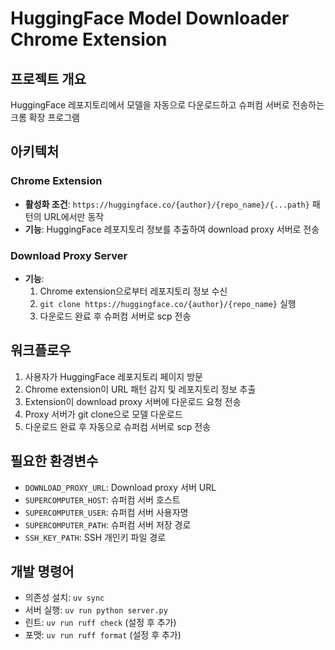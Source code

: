 # HuggingFace Model Downloader Chrome Extension

## 프로젝트 개요
HuggingFace 레포지토리에서 모델을 자동으로 다운로드하고 슈퍼컴 서버로 전송하는 크롬 확장 프로그램

## 아키텍처

### Chrome Extension
- **활성화 조건**: `https://huggingface.co/{author}/{repo_name}/{...path}` 패턴의 URL에서만 동작
- **기능**: HuggingFace 레포지토리 정보를 추출하여 download proxy 서버로 전송

### Download Proxy Server
- **기능**:
  1. Chrome extension으로부터 레포지토리 정보 수신
  2. `git clone https://huggingface.co/{author}/{repo_name}` 실행
  3. 다운로드 완료 후 슈퍼컴 서버로 scp 전송

## 워크플로우
1. 사용자가 HuggingFace 레포지토리 페이지 방문
2. Chrome extension이 URL 패턴 감지 및 레포지토리 정보 추출
3. Extension이 download proxy 서버에 다운로드 요청 전송
4. Proxy 서버가 git clone으로 모델 다운로드
5. 다운로드 완료 후 자동으로 슈퍼컴 서버로 scp 전송

## 필요한 환경변수
- `DOWNLOAD_PROXY_URL`: Download proxy 서버 URL
- `SUPERCOMPUTER_HOST`: 슈퍼컴 서버 호스트
- `SUPERCOMPUTER_USER`: 슈퍼컴 서버 사용자명
- `SUPERCOMPUTER_PATH`: 슈퍼컴 서버 저장 경로
- `SSH_KEY_PATH`: SSH 개인키 파일 경로

## 개발 명령어
- 의존성 설치: `uv sync`
- 서버 실행: `uv run python server.py`
- 린트: `uv run ruff check` (설정 후 추가)
- 포맷: `uv run ruff format` (설정 후 추가)